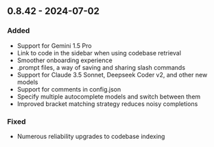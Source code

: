 ## 0.8.42 - 2024-07-02

### Added

- Support for Gemini 1.5 Pro
- Link to code in the sidebar when using codebase retrieval
- Smoother onboarding experience
- .prompt files, a way of saving and sharing slash commands
- Support for Claude 3.5 Sonnet, Deepseek Coder v2, and other new models
- Support for comments in config.json
- Specify multiple autocomplete models and switch between them
- Improved bracket matching strategy reduces noisy completions

### Fixed

- Numerous reliability upgrades to codebase indexing
